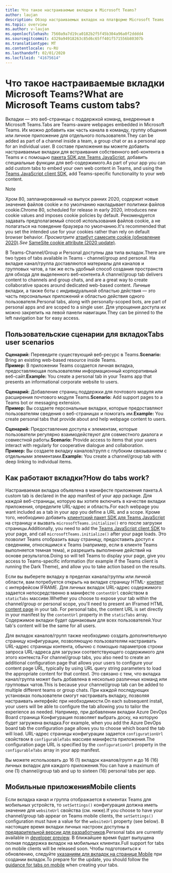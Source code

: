 ```yaml
---
title: Что такое настраиваемые вкладки в Microsoft Teams?
author: laujan
description: Обзор настраиваемых вкладок на платформе Microsoft Teams
ms.topic: overview
ms.author: v-laujan
ms.openlocfilehash: 7560a9a7d19ca0182b2f5f45b304a96a0f2dddd4
ms.sourcegitcommit: 4329a94918263c85d6c65ff401f571556b80307b
ms.translationtype: MT
ms.contentlocale: ru-RU
ms.lasthandoff: 02/01/2020
ms.locfileid: "41675614"
---
```

# <a name="what-are-microsoft-teams-custom-tabs"></a><span data-ttu-id="2d22f-103">Что такое настраиваемые вкладки Microsoft Teams?</span><span class="sxs-lookup"><span data-stu-id="2d22f-103">What are Microsoft Teams custom tabs?</span></span>

<span data-ttu-id="2d22f-104">Вкладки — это веб-страницы с поддержкой команд, внедренные в Microsoft Teams.</span><span class="sxs-lookup"><span data-stu-id="2d22f-104">Tabs are Teams-aware webpages embedded in Microsoft Teams.</span></span> <span data-ttu-id="2d22f-105">Их можно добавить как часть канала в команду, группу общения или личное приложение для отдельного пользователя.</span><span class="sxs-lookup"><span data-stu-id="2d22f-105">They can be added as part of a channel inside a team, a group chat or as a personal app for an individual user.</span></span> <span data-ttu-id="2d22f-106">В составе приложения вы можете добавить настраиваемые вкладки для встраивания собственного веб-контента в Teams и с помощью [пакета SDK для Teams JavaScript](/javascript/api/overview/msteams-client), добавить специальные функции для веб-содержимого.</span><span class="sxs-lookup"><span data-stu-id="2d22f-106">As part of your app you can add custom tabs to embed your own web content in Teams, and using the [Teams JavaScript client SDK](/javascript/api/overview/msteams-client), add Teams-specific functionality to your web content.</span></span>

> [!NOTE]
> <span data-ttu-id="2d22f-107">Хром 80, запланированный на выпуск ранних 2020, содержит новые значения файлов cookie и по умолчанию накладывает политики файлов cookie.</span><span class="sxs-lookup"><span data-stu-id="2d22f-107">Chrome 80, scheduled for release in early 2020, introduces new cookie values and imposes cookie policies by default.</span></span> <span data-ttu-id="2d22f-108">Рекомендуется задавать предполагаемый способ использования файлов cookie, а не полагаться на поведение браузера по умолчанию.</span><span class="sxs-lookup"><span data-stu-id="2d22f-108">It's recommended that you set the intended use for your cookies rather than rely on default browser behavior.</span></span> <span data-ttu-id="2d22f-109">*Просмотрите* [атрибут самесите cookie (обновление 2020)](../resources/samesite-cookie-update.md).</span><span class="sxs-lookup"><span data-stu-id="2d22f-109">*See* [SameSite cookie attribute (2020 update)](../resources/samesite-cookie-update.md).</span></span>

<span data-ttu-id="2d22f-110">В Teams-Channel/Group и Personal доступны два типа вкладок.</span><span class="sxs-lookup"><span data-stu-id="2d22f-110">There are two types of tabs available in Teams - channel/group and personal.</span></span> <span data-ttu-id="2d22f-111">На вкладке канал/группа доставляются материалы для каналов и групповых чатов, а так же есть удобный способ создания пространств для обхода для выделенного веб-контента.</span><span class="sxs-lookup"><span data-stu-id="2d22f-111">A channel/group tab delivers content to channels and group chats, and are a great way to create collaborative spaces around dedicated web-based content.</span></span> <span data-ttu-id="2d22f-112">Личные вкладки, а также боты с индивидуальной областью действия — это часть персональных приложений и областью действия одного пользователя.</span><span class="sxs-lookup"><span data-stu-id="2d22f-112">Personal tabs, along with personally-scoped bots, are part of personal apps and are scoped to a single user.</span></span> <span data-ttu-id="2d22f-113">Для упрощения доступа их можно закрепить на левой панели навигации.</span><span class="sxs-lookup"><span data-stu-id="2d22f-113">They can be pinned to the left navigation bar for easy access.</span></span>

## <a name="tabs-user-scenarios"></a><span data-ttu-id="2d22f-114">Пользовательские сценарии для вкладок</span><span class="sxs-lookup"><span data-stu-id="2d22f-114">Tabs user scenarios</span></span>

<span data-ttu-id="2d22f-115">**Сценарий:** Переведите существующий веб-ресурс в Teams.</span><span class="sxs-lookup"><span data-stu-id="2d22f-115">**Scenario:** Bring an existing web-based resource inside Teams.</span></span> \
<span data-ttu-id="2d22f-116">**Пример:** В приложении Teams создается личная вкладка, предоставляющая пользователям информационный корпоративный веб-сайт.</span><span class="sxs-lookup"><span data-stu-id="2d22f-116">**Example:** You create a personal tab in your Teams app that presents an informational corporate website to users.</span></span>

<span data-ttu-id="2d22f-117">**Сценарий:** Добавление страниц поддержки для почтового модуля или расширения почтового модуля Teams.</span><span class="sxs-lookup"><span data-stu-id="2d22f-117">**Scenario:** Add support pages to a Teams bot or messaging extension.</span></span> \
<span data-ttu-id="2d22f-118">**Пример:** Вы создаете персональные вкладки, которые предоставляют пользователям сведения о веб-страницах и помогать им.</span><span class="sxs-lookup"><span data-stu-id="2d22f-118">**Example:** You create personal tabs that provide about and help webpage content to users.</span></span>

<span data-ttu-id="2d22f-119">**Сценарий:** Предоставление доступа к элементам, которые пользователи регулярно взаимодействуют для совместного диалога и совместной работы.</span><span class="sxs-lookup"><span data-stu-id="2d22f-119">**Scenario:** Provide access to items that your users interact with regularly for cooperative dialogue and collaboration.</span></span> \
<span data-ttu-id="2d22f-120">**Пример:** Вы создаете вкладку каналов/групп с глубоким связыванием с отдельными элементами.</span><span class="sxs-lookup"><span data-stu-id="2d22f-120">**Example:** You create a channel/group tab with deep linking to individual items.</span></span>

## <a name="how-do-tabs-work"></a><span data-ttu-id="2d22f-121">Как работают вкладки?</span><span class="sxs-lookup"><span data-stu-id="2d22f-121">How do tabs work?</span></span>

<span data-ttu-id="2d22f-122">Настраиваемая вкладка объявлена в манифесте приложения пакета.</span><span class="sxs-lookup"><span data-stu-id="2d22f-122">A custom tab is declared in the app manifest of your app package.</span></span> <span data-ttu-id="2d22f-123">Для каждой веб-страницы, которую вы хотите включить в качестве вкладки приложения, определите URL-адрес и область.</span><span class="sxs-lookup"><span data-stu-id="2d22f-123">For each webpage you want included as a tab in your app you define a URL and a scope.</span></span> <span data-ttu-id="2d22f-124">Кроме того, необходимо добавить [клиентский пакет SDK для Teams JavaScript](/javascript/api/overview/msteams-client) на страницу и вызвать `microsoftTeams.initialize()` его после загрузки страницы.</span><span class="sxs-lookup"><span data-stu-id="2d22f-124">Additionally, you need to add the [Teams JavaScript client SDK](/javascript/api/overview/msteams-client) to your page, and call `microsoftTeams.initialize()` after your page loads.</span></span> <span data-ttu-id="2d22f-125">Это позволит Teams отобразить вашу страницу, предоставить доступ к сведениям, относящимся к Teams (например, если в клиенте Teams выполняется темная тема), и разрешить выполнение действий на основе результатов.</span><span class="sxs-lookup"><span data-stu-id="2d22f-125">Doing so will tell Teams to display your page, give you access to Teams-specific information (for example if the Teams client is running the Dark Theme), and allow you to take action based on the results.</span></span>

<span data-ttu-id="2d22f-126">Если вы выберете вкладку в пределах канала/группы или личной области, вам потребуется открыть на вкладке страницу HTML- [контент](~/tabs/how-to/create-tab-pages/content-page.md) с интерфейсом IFRAME. Для личных вкладок URL-адрес содержимого задается непосредственно в манифесте `contentUrl` свойством в `staticTabs` массиве.</span><span class="sxs-lookup"><span data-stu-id="2d22f-126">Whether you choose to expose your tab within the channel/group or personal scope, you'll need to present an IFramed HTML [content page](~/tabs/how-to/create-tab-pages/content-page.md) in your tab. For personal tabs, the content URL is set directly in your manifest by the `contentUrl` property in the `staticTabs` array.</span></span> <span data-ttu-id="2d22f-127">Содержимое вкладки будет одинаковым для всех пользователей.</span><span class="sxs-lookup"><span data-stu-id="2d22f-127">Your tab's content will be the same for all users.</span></span>

<span data-ttu-id="2d22f-128">Для вкладок каналов/групп также необходимо создать дополнительную страницу конфигурации, позволяющую пользователям настраивать URL-адрес страницы контента, обычно с помощью параметров строки запроса URL-адреса для загрузки соответствующего содержимого для этого контекста.</span><span class="sxs-lookup"><span data-stu-id="2d22f-128">For channel/group tabs, you also need to create an additional configuration page that allows your users to configure your content page URL, typically by using URL query string parameters to load the appropriate content for that context.</span></span> <span data-ttu-id="2d22f-129">Это связано с тем, что вкладка канал/группа может быть добавлена в несколько различных команд или групповых чатов.</span><span class="sxs-lookup"><span data-stu-id="2d22f-129">This is because your channel/group tab can be added to multiple different teams or group chats.</span></span> <span data-ttu-id="2d22f-130">При каждой последующих установках пользователи смогут настраивать вкладку, позволяя настраивать интерфейс при необходимости.</span><span class="sxs-lookup"><span data-stu-id="2d22f-130">On each subsequent install, your users will be able to configure the tab allowing you to tailor the experience as needed.</span></span> <span data-ttu-id="2d22f-131">Например, при добавлении вкладки Azure DevOps Board страница Конфигурация позволяет выбрать доску, на которую будет загружена вкладка.</span><span class="sxs-lookup"><span data-stu-id="2d22f-131">For example, when you add the Azure DevOps board tab the configuration page allows you to choose which board the tab will load.</span></span> <span data-ttu-id="2d22f-132">URL-адрес страницы конфигурации задается `configurationUrl` свойством в `configurableTabs` массиве манифеста приложения.</span><span class="sxs-lookup"><span data-stu-id="2d22f-132">The configuration page URL is specified by the  `configurationUrl` property in the `configurableTabs` array in your app manifest.</span></span>

<span data-ttu-id="2d22f-133">Вы можете использовать до 16 (1) вкладок каналов/групп и до 16 (16) личных вкладок для каждого приложения.</span><span class="sxs-lookup"><span data-stu-id="2d22f-133">You can have a maximum of one (1) channel/group tab and up to sixteen (16) personal tabs per app.</span></span>

## <a name="mobile-clients"></a><span data-ttu-id="2d22f-134">Мобильные приложения</span><span class="sxs-lookup"><span data-stu-id="2d22f-134">Mobile clients</span></span>

<span data-ttu-id="2d22f-135">Если вкладка канал и группа отображается в клиентах Teams для мобильных устройств, то `setSettings()` конфигурация должна иметь значение для `websiteUrl` свойства (см. ниже).</span><span class="sxs-lookup"><span data-stu-id="2d22f-135">If you choose to have your channel/group tab appear on Teams mobile clients, the `setSettings()` configuration must have a value for the `websiteUrl` property (see below).</span></span> <span data-ttu-id="2d22f-136">В настоящее время вкладки личных настроек доступны в [предварительной версии для разработчиков](~/resources/dev-preview/developer-preview-intro.md).</span><span class="sxs-lookup"><span data-stu-id="2d22f-136">Personal tabs are currently available in [developer preview](~/resources/dev-preview/developer-preview-intro.md).</span></span> <span data-ttu-id="2d22f-137">В ближайшее время будет выпущена полная поддержка вкладок на мобильных клиентах.</span><span class="sxs-lookup"><span data-stu-id="2d22f-137">Full support for tabs on mobile clients will be released soon.</span></span> <span data-ttu-id="2d22f-138">Чтобы подготовиться к обновлению, следуйте [указаниям для вкладок на странице Mobile](~/tabs/design/tabs-mobile.md) при создании вкладок.</span><span class="sxs-lookup"><span data-stu-id="2d22f-138">To prepare for the update, you should follow the [guidance for tabs on mobile](~/tabs/design/tabs-mobile.md) when creating your tabs.</span></span>
